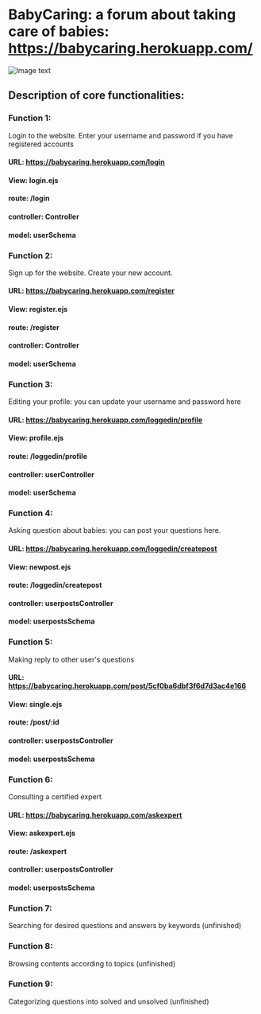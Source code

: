 # BabyCaring: a forum about taking care of babies: https://babycaring.herokuapp.com/


![Image text](https://github.com/jingsy/master/Nodejs-/img-folder/appjs.jpg)


## Description of core functionalities:

### Function 1:
Login to the website. Enter your username and password if you have registered accounts

#### URL: https://babycaring.herokuapp.com/login
#### View: login.ejs
#### route: /login
#### controller: Controller
#### model: userSchema

### Function 2:
Sign up for the website. Create your new account.

#### URL: https://babycaring.herokuapp.com/register  
#### View: register.ejs
#### route: /register
#### controller: Controller
#### model: userSchema

### Function 3:
Editing your profile: you can update your username and password here

#### URL: https://babycaring.herokuapp.com/loggedin/profile
#### View: profile.ejs
#### route: /loggedin/profile
#### controller: userController
#### model: userSchema

### Function 4:
Asking question about babies: you can post your questions here. 

#### URL: https://babycaring.herokuapp.com/loggedin/createpost
#### View: newpost.ejs
#### route: /loggedin/createpost
#### controller: userpostsController
#### model: userpostsSchema

### Function 5:
Making reply to other user's questions

#### URL: https://babycaring.herokuapp.com/post/5cf0ba6dbf3f6d7d3ac4e166
#### View: single.ejs
#### route: /post/:id
#### controller: userpostsController
#### model: userpostsSchema

### Function 6:
Consulting a certified expert

#### URL: https://babycaring.herokuapp.com/askexpert
#### View: askexpert.ejs
#### route: /askexpert
#### controller: userpostsController
#### model: userpostsSchema

### Function 7:
Searching for desired questions and answers by keywords (unfinished)

### Function 8:
Browsing contents according to topics (unfinished)

### Function 9:
Categorizing questions into solved and unsolved (unfinished)


